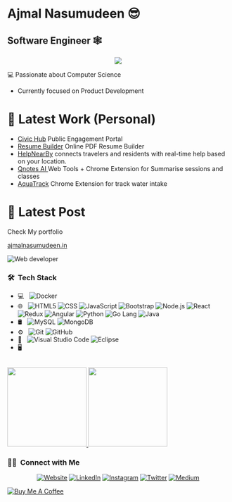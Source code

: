 

 # Ajmal Nasumudeen  😎 
## Software Engineer  :spider_web: 


<p align="center">
  <a href="https://github.com/DenverCoder1/readme-typing-svg"><img src="https://readme-typing-svg.herokuapp.com?lines=Javascript+Developer;Nodejs+Express+Mongodb;Reactjs+Nextjs+Flutter;Docker+;Database%20|%20HLD%20;;Always%20learning%20new%20things&center=true&width=500&height=50"></a>
</p>
 💻 Passionate about Computer Science

- Currently focused on Product Development
 
# 🔧 Latest Work (Personal)

- [Civic Hub](https://civichub.vercel.app/) Public Engagement Portal
- [Resume Builder](https://resume-build-ai.vercel.app/) Online PDF Resume Builder
- [HelpNearBy](https://helpnearby-landing.vercel.app/) connects travelers and residents  with real-time help based on your location.
- [Qnotes AI ](https://qnotes.in/) Web Tools + Chrome Extension for Summarise sessions and classes
- [AquaTrack](https://github.com/stormdotcom/aqua-track/wiki) Chrome Extension for track water intake


# 📰 Latest Post



 Check My portfolio

 [ajmalnasumudeen.in]( https://ajmalnasumudeen.in/)

 
 ![Web developer](https://media.tenor.com/images/083f8371b1f455f78558d76a090248e5/tenor.gif)



<h3> 🛠 &nbsp;Tech Stack</h3>

- 💻 &nbsp;
  ![Docker](https://img.shields.io/badge/-Docker-333333?style=flat&logo=docker)
- 🌐 &nbsp;
  ![HTML5](https://img.shields.io/badge/-HTML5-333333?style=flat&logo=HTML5)
  ![CSS](https://img.shields.io/badge/-CSS-333333?style=flat&logo=CSS3&logoColor=1572B6)
  ![JavaScript](https://img.shields.io/badge/-JavaScript-333333?style=flat&logo=javascript)
  ![Bootstrap](https://img.shields.io/badge/-Bootstrap-333333?style=flat&logo=bootstrap&logoColor=563D7C)
  ![Node.js](https://img.shields.io/badge/-Node.js-333333?style=flat&logo=node.js)
  ![React](https://img.shields.io/badge/-React-333333?style=flat&logo=react)
  ![Redux](https://img.shields.io/badge/-Redux-333333?style=flat&logo=redux)
  ![Angular](https://img.shields.io/badge/-Angular-333333?style=flat&logo=angular)
  ![Python](https://img.shields.io/badge/-Python-333333?style=flat&logo=python)
  ![Go Lang](https://img.shields.io/badge/-Go-333333?style=flat&logo=Go)
  ![Java](https://img.shields.io/badge/-Java-333333?style=flat&logo=Java)
- 🛢 &nbsp;
  ![MySQL](https://img.shields.io/badge/-MySQL-333333?style=flat&logo=mysql)
  ![MongoDB](https://img.shields.io/badge/-MongoDB-333333?style=flat&logo=mongodb)
- ⚙️ &nbsp;
  ![Git](https://img.shields.io/badge/-Git-333333?style=flat&logo=git)
  ![GitHub](https://img.shields.io/badge/-GitHub-333333?style=flat&logo=github)
- 🔧 &nbsp;
  ![Visual Studio Code](https://img.shields.io/badge/-Visual%20Studio%20Code-333333?style=flat&logo=visual-studio-code&logoColor=007ACC)
  ![Eclipse](https://img.shields.io/badge/-Eclipse-333333?style=flat&logo=eclipse-ide&logoColor=2C2255)
- 🖥 &nbsp;


<br/>


<a href="https://github.com/stormdotcom">
  <img height="180em" src="https://github-readme-stats.vercel.app/api?username=stormdotcom&theme=buefy&show_icons=true&count_private=true" />
 <img height="180em" src="https://github-readme-stats.vercel.app/api/top-langs/?username=stormdotcom&hide=css,scss&layout=compact&count_private=true" />
</a>



    
<h3> 🤝🏻 &nbsp;Connect with Me </h3>

<p align="center">
<a href="https://ajmalnasumudeen.in//"><img alt="Website" src="https://img.shields.io/badge/Website-ajmalnasumudeen.in-blue?style=flat-square&logo=google-chrome"></a>
<a href="https://www.linkedin.com/in/ajmalnasumudeen//"><img alt="LinkedIn" src="https://img.shields.io/badge/LinkedIn-Ajmal%20Nasumudeen-blue?style=flat-square&logo=linkedin"></a>
<a href="https://www.instagram.com//"><img alt="Instagram" src="https://img.shields.io/badge/Instagram-ajmalnasumudeen-blue?style=flat-square&logo=instagram"></a>
<a href="https://twitter.com/notjustmachine"><img alt="Twitter" src="https://img.shields.io/badge/twitter-nojustmachine-red?style=flat-square&logo=twitter"></a>
<a href="https://ajmal-nasumudeen.medium.com/"><img alt="Medium" src="https://img.shields.io/badge/medium-blog-black--white"></a>
</p>


[![Buy Me A Coffee](https://img.shields.io/badge/Buy%20Me%20A%20Coffee-Donate-yellow.svg)](https://www.buymeacoffee.com/ajmaln73m)

 



<!---
stormdotcom/stormdotcom is a ✨ special ✨ repository because its `README.md` (this file) appears on your GitHub profile.
You can click the Preview link to take a look at your changes.
--->
